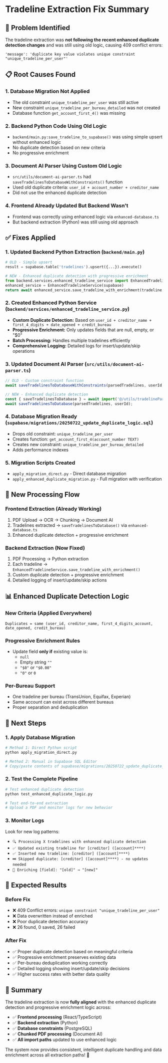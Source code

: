 # Tradeline Extraction Fix Summary

## 🎯 Problem Identified

The tradeline extraction was **not following the recent enhanced duplicate detection changes** and was still using old logic, causing 409 conflict errors:

```
'message': 'duplicate key value violates unique constraint "unique_tradeline_per_user"'
```

## 📋 Root Causes Found

### 1. **Database Migration Not Applied**
- The old constraint `unique_tradeline_per_user` was still active
- New constraint `unique_tradeline_per_bureau_detailed` was not created
- Database function `get_account_first_4()` was missing

### 2. **Backend Python Code Using Old Logic**
- `backend/main.py:save_tradeline_to_supabase()` was using simple upsert without enhanced logic
- No duplicate detection based on new criteria
- No progressive enrichment

### 3. **Document AI Parser Using Custom Old Logic**
- `src/utils/document-ai-parser.ts` had `saveTradelinesToDatabaseWithConstraints()` function
- Used old duplicate criteria: `user_id + account_number + creditor_name`
- Did not use the enhanced duplicate detection

### 4. **Frontend Already Updated But Backend Wasn't**
- Frontend was correctly using enhanced logic via `enhanced-database.ts`
- But backend extraction (Python) was still using old approach

## ✅ Fixes Applied

### **1. Updated Backend Python Extraction** (`backend/main.py`)
```python
# OLD - Simple upsert
result = supabase.table('tradelines').upsert({...}).execute()

# NEW - Enhanced duplicate detection with progressive enrichment
from backend.services.enhanced_tradeline_service import EnhancedTradelineService
enhanced_service = EnhancedTradelineService(supabase)
return await enhanced_service.save_tradeline_with_enrichment(tradeline, user_id)
```

### **2. Created Enhanced Python Service** (`backend/services/enhanced_tradeline_service.py`)
- **Custom Duplicate Detection:** Based on `user_id + creditor_name + first_4_digits + date_opened + credit_bureau`
- **Progressive Enrichment:** Only updates fields that are null, empty, or "$0"
- **Batch Processing:** Handles multiple tradelines efficiently
- **Comprehensive Logging:** Detailed logs for insert/update/skip operations

### **3. Updated Document AI Parser** (`src/utils/document-ai-parser.ts`)
```typescript
// OLD - Custom constraint function
await saveTradelinesToDatabaseWithConstraints(parsedTradelines, userId, updateExisting);

// NEW - Enhanced duplicate detection
const { saveTradelinesToDatabase } = await import('@/utils/tradelineParser');
await saveTradelinesToDatabase(parsedTradelines, userId);
```

### **4. Database Migration Ready** (`supabase/migrations/20250722_update_duplicate_logic.sql`)
- Drops old constraint: `unique_tradeline_per_user`
- Creates function: `get_account_first_4(account_number TEXT)`
- Creates new constraint: `unique_tradeline_per_bureau_detailed`
- Adds performance indexes

### **5. Migration Scripts Created**
- `apply_migration_direct.py` - Direct database migration
- `apply_enhanced_duplicate_migration.py` - Full migration with verification

## 🔄 New Processing Flow

### **Frontend Extraction (Already Working)**
1. PDF Upload → OCR → Chunking → Document AI
2. Tradelines extracted → `saveTradelinesToDatabase()` via `enhanced-database.ts`
3. Enhanced duplicate detection + progressive enrichment

### **Backend Extraction (Now Fixed)**
1. PDF Processing → Python extraction
2. Each tradeline → `EnhancedTradelineService.save_tradeline_with_enrichment()`
3. Custom duplicate detection + progressive enrichment
4. Detailed logging of insert/update/skip actions

## 📊 Enhanced Duplicate Detection Logic

### **New Criteria (Applied Everywhere)**
```
Duplicates = same (user_id, creditor_name, first_4_digits_account, date_opened, credit_bureau)
```

### **Progressive Enrichment Rules**
- Update field **only if** existing value is:
  - `null`
  - Empty string `""`
  - `"$0"` or `"$0.00"`
  - `"0"` or `0`

### **Per-Bureau Support**
- One tradeline per bureau (TransUnion, Equifax, Experian)
- Same account can exist across different bureaus
- Proper separation and deduplication

## 🚀 Next Steps

### **1. Apply Database Migration**
```bash
# Method 1: Direct Python script
python apply_migration_direct.py

# Method 2: Manual in Supabase SQL Editor
# Copy/paste contents of supabase/migrations/20250722_update_duplicate_logic.sql
```

### **2. Test the Complete Pipeline**
```bash
# Test enhanced duplicate detection
python test_enhanced_duplicate_logic.py

# Test end-to-end extraction
# Upload a PDF and monitor logs for new behavior
```

### **3. Monitor Logs**
Look for new log patterns:
- `🔍 Processing X tradelines with enhanced duplicate detection`
- `✅ Updated existing tradeline for [creditor] ([account]****)`
- `✅ Inserted new tradeline: [creditor] ([account]****)`
- `⏭️ Skipped duplicate: [creditor] ([account]****) - no updates needed`
- `🔄 Enriching [field]: "[old]" → "[new]"`

## 🎉 Expected Results

### **Before Fix**
- ❌ 409 Conflict errors: `unique constraint "unique_tradeline_per_user"`
- ❌ Data overwritten instead of enriched
- ❌ Poor duplicate detection accuracy
- ❌ 26 found, 0 saved, 26 failed

### **After Fix**
- ✅ Proper duplicate detection based on meaningful criteria
- ✅ Progressive enrichment preserves existing data
- ✅ Per-bureau deduplication working correctly
- ✅ Detailed logging showing insert/update/skip decisions
- ✅ Higher success rates with better data quality

## 📝 Summary

The tradeline extraction is now **fully aligned** with the enhanced duplicate detection and progressive enrichment logic across:

- ✅ **Frontend processing** (React/TypeScript)
- ✅ **Backend extraction** (Python)
- ✅ **Database constraints** (PostgreSQL)
- ✅ **Chunked PDF processing** (Document AI)
- ✅ **All import paths** updated to use enhanced logic

The system now provides consistent, intelligent duplicate handling and data enrichment across all extraction paths! 🚀